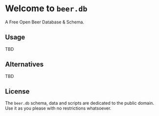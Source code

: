 Welcome to `beer.db`
=====================

A Free Open Beer Database & Schema.


## Usage

TBD

## Alternatives

TBD

## License

The `beer.db` schema, data and scripts are dedicated to the public domain.
Use it as you please with no restrictions whatsoever.
